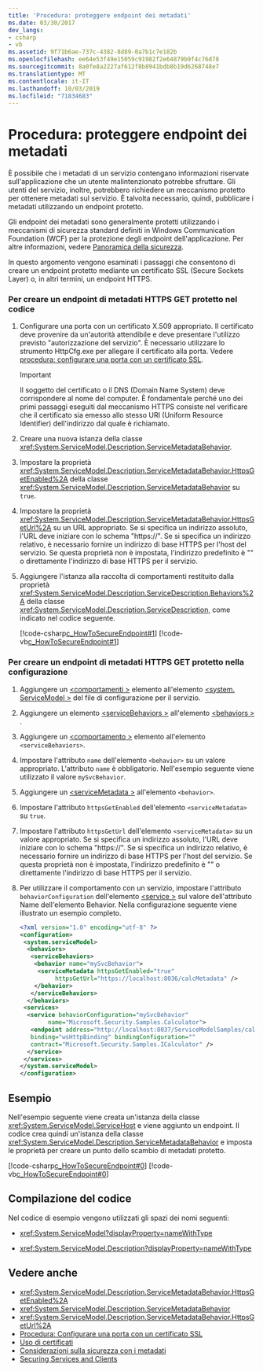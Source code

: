 ```yaml
---
title: 'Procedura: proteggere endpoint dei metadati'
ms.date: 03/30/2017
dev_langs:
- csharp
- vb
ms.assetid: 9f71b6ae-737c-4382-8d89-0a7b1c7e182b
ms.openlocfilehash: ee64e53f49e15059c91982f2e64879b9f4c76d78
ms.sourcegitcommit: 8a0fe8a2227af612f8b8941bdb8b19d6268748e7
ms.translationtype: MT
ms.contentlocale: it-IT
ms.lasthandoff: 10/03/2019
ms.locfileid: "71834683"
---
```

# <a name="how-to-secure-metadata-endpoints"></a>Procedura: proteggere endpoint dei metadati

È possibile che i metadati di un servizio contengano informazioni riservate sull'applicazione che un utente malintenzionato potrebbe sfruttare. Gli utenti del servizio, inoltre, potrebbero richiedere un meccanismo protetto per ottenere metadati sul servizio. È talvolta necessario, quindi, pubblicare i metadati utilizzando un endpoint protetto.

Gli endpoint dei metadati sono generalmente protetti utilizzando i meccanismi di sicurezza standard definiti in Windows Communication Foundation (WCF) per la protezione degli endpoint dell'applicazione. Per altre informazioni, vedere [Panoramica della sicurezza](security-overview.md).

In questo argomento vengono esaminati i passaggi che consentono di creare un endpoint protetto mediante un certificato SSL (Secure Sockets Layer) o, in altri termini, un endpoint HTTPS.

### <a name="to-create-a-secure-https-get-metadata-endpoint-in-code"></a>Per creare un endpoint di metadati HTTPS GET protetto nel codice

1. Configurare una porta con un certificato X.509 appropriato. Il certificato deve provenire da un'autorità attendibile e deve presentare l'utilizzo previsto "autorizzazione del servizio". È necessario utilizzare lo strumento HttpCfg.exe per allegare il certificato alla porta. Vedere [procedura: configurare una porta con un certificato SSL](../../../../docs/framework/wcf/feature-details/how-to-configure-a-port-with-an-ssl-certificate.md).

    > [!IMPORTANT]
    > Il soggetto del certificato o il DNS (Domain Name System) deve corrispondere al nome del computer. È fondamentale perché uno dei primi passaggi eseguiti dal meccanismo HTTPS consiste nel verificare che il certificato sia emesso allo stesso URI (Uniform Resource Identifier) dell'indirizzo dal quale è richiamato.

2. Creare una nuova istanza della classe <xref:System.ServiceModel.Description.ServiceMetadataBehavior>.

3. Impostare la proprietà <xref:System.ServiceModel.Description.ServiceMetadataBehavior.HttpsGetEnabled%2A> della classe <xref:System.ServiceModel.Description.ServiceMetadataBehavior> su `true`.

4. Impostare la proprietà <xref:System.ServiceModel.Description.ServiceMetadataBehavior.HttpsGetUrl%2A> su un URL appropriato. Se si specifica un indirizzo assoluto, l'URL deve iniziare con lo schema "https://". Se si specifica un indirizzo relativo, è necessario fornire un indirizzo di base HTTPS per l'host del servizio. Se questa proprietà non è impostata, l'indirizzo predefinito è "" o direttamente l'indirizzo di base HTTPS per il servizio.

5. Aggiungere l'istanza alla raccolta di comportamenti restituito dalla proprietà <xref:System.ServiceModel.Description.ServiceDescription.Behaviors%2A> della classe <xref:System.ServiceModel.Description.ServiceDescription>, come indicato nel codice seguente.

    [!code-csharp[c_HowToSecureEndpoint#1](../../../../samples/snippets/csharp/VS_Snippets_CFX/c_howtosecureendpoint/cs/source.cs#1)]
    [!code-vb[c_HowToSecureEndpoint#1](../../../../samples/snippets/visualbasic/VS_Snippets_CFX/c_howtosecureendpoint/vb/source.vb#1)]

### <a name="to-create-a-secure-https-get-metadata-endpoint-in-configuration"></a>Per creare un endpoint di metadati HTTPS GET protetto nella configurazione

1. Aggiungere un [\<comportamenti >](../../../../docs/framework/configure-apps/file-schema/wcf/behaviors.md) elemento all'elemento [\<system. ServiceModel >](../../../../docs/framework/configure-apps/file-schema/wcf/system-servicemodel.md) del file di configurazione per il servizio.

2. Aggiungere un elemento [\<serviceBehaviors >](../../../../docs/framework/configure-apps/file-schema/wcf/servicebehaviors.md) all'elemento [\<behaviors >](../../../../docs/framework/configure-apps/file-schema/wcf/behaviors.md) .

3. Aggiungere un [\<comportamento >](../../../../docs/framework/configure-apps/file-schema/wcf/behavior-of-servicebehaviors.md) elemento all'elemento `<serviceBehaviors>`.

4. Impostare l'attributo `name` dell'elemento `<behavior>` su un valore appropriato. L'attributo `name` è obbligatorio. Nell'esempio seguente viene utilizzato il valore `mySvcBehavior`.

5. Aggiungere un [\<serviceMetadata >](../../../../docs/framework/configure-apps/file-schema/wcf/servicemetadata.md) all'elemento `<behavior>`.

6. Impostare l'attributo `httpsGetEnabled` dell'elemento `<serviceMetadata>` su `true`.

7. Impostare l'attributo `httpsGetUrl` dell'elemento `<serviceMetadata>` su un valore appropriato. Se si specifica un indirizzo assoluto, l'URL deve iniziare con lo schema "https://". Se si specifica un indirizzo relativo, è necessario fornire un indirizzo di base HTTPS per l'host del servizio. Se questa proprietà non è impostata, l'indirizzo predefinito è "" o direttamente l'indirizzo di base HTTPS per il servizio.

8. Per utilizzare il comportamento con un servizio, impostare l'attributo `behaviorConfiguration` dell'elemento [\<service >](../../../../docs/framework/configure-apps/file-schema/wcf/service.md) sul valore dell'attributo Name dell'elemento Behavior. Nella configurazione seguente viene illustrato un esempio completo.

    ```xml
    <?xml version="1.0" encoding="utf-8" ?>
    <configuration>
     <system.serviceModel>
      <behaviors>
       <serviceBehaviors>
        <behavior name="mySvcBehavior">
         <serviceMetadata httpsGetEnabled="true"
              httpsGetUrl="https://localhost:8036/calcMetadata" />
        </behavior>
       </serviceBehaviors>
      </behaviors>
     <services>
      <service behaviorConfiguration="mySvcBehavior"
            name="Microsoft.Security.Samples.Calculator">
       <endpoint address="http://localhost:8037/ServiceModelSamples/calculator"
       binding="wsHttpBinding" bindingConfiguration=""
       contract="Microsoft.Security.Samples.ICalculator" />
      </service>
     </services>
    </system.serviceModel>
    </configuration>
    ```

## <a name="example"></a>Esempio

Nell'esempio seguente viene creata un'istanza della classe <xref:System.ServiceModel.ServiceHost> e viene aggiunto un endpoint. Il codice crea quindi un'istanza della classe <xref:System.ServiceModel.Description.ServiceMetadataBehavior> e imposta le proprietà per creare un punto dello scambio di metadati protetto.

[!code-csharp[c_HowToSecureEndpoint#0](../../../../samples/snippets/csharp/VS_Snippets_CFX/c_howtosecureendpoint/cs/source.cs#0)]
[!code-vb[c_HowToSecureEndpoint#0](../../../../samples/snippets/visualbasic/VS_Snippets_CFX/c_howtosecureendpoint/vb/source.vb#0)]

## <a name="compiling-the-code"></a>Compilazione del codice

Nel codice di esempio vengono utilizzati gli spazi dei nomi seguenti:

- <xref:System.ServiceModel?displayProperty=nameWithType>

- <xref:System.ServiceModel.Description?displayProperty=nameWithType>

## <a name="see-also"></a>Vedere anche

- <xref:System.ServiceModel.Description.ServiceMetadataBehavior.HttpsGetEnabled%2A>
- <xref:System.ServiceModel.Description.ServiceMetadataBehavior>
- <xref:System.ServiceModel.Description.ServiceMetadataBehavior.HttpsGetUrl%2A>
- [Procedura: Configurare una porta con un certificato SSL](../../../../docs/framework/wcf/feature-details/how-to-configure-a-port-with-an-ssl-certificate.md)
- [Uso di certificati](../../../../docs/framework/wcf/feature-details/working-with-certificates.md)
- [Considerazioni sulla sicurezza con i metadati](../../../../docs/framework/wcf/feature-details/security-considerations-with-metadata.md)
- [Securing Services and Clients](../../../../docs/framework/wcf/feature-details/securing-services-and-clients.md)
